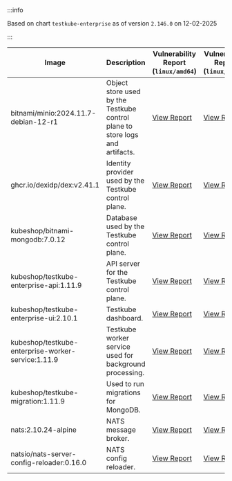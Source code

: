 :::info

Based on chart `testkube-enterprise` as of version `2.146.0` on 12-02-2025

:::

| Image | Description | Vulnerability Report (`linux/amd64`) | Vulnerability Report (`linux/arm64`) | Docker Image |
|-------|-------------|----------------------------------------|----------------------------------------|--------------|
| bitnami/minio:2024.11.7-debian-12-r1 | Object store used by the Testkube control plane to store logs and artifacts. | [View Report](./minio-2024.11.7-debian-12-r1_linux_amd64.md) | [View Report](./minio-2024.11.7-debian-12-r1_linux_arm64.md) | [View Image](https://hub.docker.com/layers/bitnami/minio/2024.11.7-debian-12-r1/images/sha256-6cc8d265464eb9e45fa1f2b186a326552c9a5c4ea373c26edf84c2ea18b39aed?context=explore) |
| ghcr.io/dexidp/dex:v2.41.1 | Identity provider used by the Testkube control plane. | [View Report](./dex-v2.41.1_linux_amd64.md) | [View Report](./dex-v2.41.1_linux_arm64.md) | [View Image](https://github.com/dexidp/dex/pkgs/container/dex) |
| kubeshop/bitnami-mongodb:7.0.12 | Database used by the Testkube control plane. | [View Report](./bitnami-mongodb-7.0.12_linux_amd64.md) | [View Report](./bitnami-mongodb-7.0.12_linux_arm64.md) | [View Image](https://hub.docker.com/layers/kubeshop/bitnami-mongodb/7.0.12/images/sha256-43aa0e5c2e3eff47a9d82ab89e3d0bdde515b9b64628d328a18342e1facba8aa?context=explore) |
| kubeshop/testkube-enterprise-api:1.11.9 | API server for the Testkube control plane. | [View Report](./testkube-enterprise-api-1.11.9_linux_amd64.md) | [View Report](./testkube-enterprise-api-1.11.9_linux_arm64.md) | [View Image](https://hub.docker.com/layers/kubeshop/testkube-enterprise-api/1.11.9/images/sha256-0510a7b2763f5bd3fd70829590b56d21337f8e6001ff7f4c2ead77f4492af8d1?context=explore) |
| kubeshop/testkube-enterprise-ui:2.10.1 | Testkube dashboard. | [View Report](./testkube-enterprise-ui-2.10.1_linux_amd64.md) | [View Report](./testkube-enterprise-ui-2.10.1_linux_arm64.md) | [View Image](https://hub.docker.com/layers/kubeshop/testkube-enterprise-ui/2.10.1/images/sha256-dd41cd64ccd9161aef06c964b7df5b46af8d3176e449a7fa5530cf0e6b7507d8?context=explore) |
| kubeshop/testkube-enterprise-worker-service:1.11.9 | Testkube worker service used for background processing. | [View Report](./testkube-enterprise-worker-service-1.11.9_linux_amd64.md) | [View Report](./testkube-enterprise-worker-service-1.11.9_linux_arm64.md) | [View Image](https://hub.docker.com/layers/kubeshop/testkube-enterprise-worker-service/1.11.9/images/sha256-7e1165a60d640c75f7a0cede070c213a8eb5c69b63706f89619c2122ffa59ff9?context=explore) |
| kubeshop/testkube-migration:1.11.9 | Used to run migrations for MongoDB. | [View Report](./testkube-migration-1.11.9_linux_amd64.md) | [View Report](./testkube-migration-1.11.9_linux_arm64.md) | [View Image](https://hub.docker.com/layers/kubeshop/testkube-migration/1.11.9/images/sha256-cc84a58dec46a8d3a3095ed36c2373dc0bfad5b13e49996608104d3d1251c2ec?context=explore) |
| nats:2.10.24-alpine | NATS message broker. | [View Report](./nats-2.10.24-alpine_linux_amd64.md) | [View Report](./nats-2.10.24-alpine_linux_arm64.md) | [View Image](https://hub.docker.com/layers/library/nats/2.10.24-alpine/images/sha256-d13ec5ce79a02e1be937820dd36db611e25bd0c08cd9947fa9a5d52a56bf91fc?context=explore) |
| natsio/nats-server-config-reloader:0.16.0 | NATS config reloader. | [View Report](./nats-server-config-reloader-0.16.0_linux_amd64.md) | [View Report](./nats-server-config-reloader-0.16.0_linux_arm64.md) | [View Image](https://hub.docker.com/layers/natsio/nats-server-config-reloader/0.16.0/images/sha256-6e1f185d0f39fdf6032872bd20f1ce134d4e18c923d55f7cf93d40afcf6a8ffe?context=explore) |
